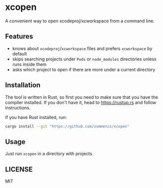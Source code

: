 # xcopen

A convenient way to open xcodeproj/xcworkspace from a command line.

## Features

- knows about `xcodeproj`/`xcworkspace` files and prefers `xcworkspace` by default
- skips searching projects under `Pods` or `node_modules` directories unless runs inside them
- asks which project to open if there are more under a current directory

## Installation

The tool is written in Rust, so first you need to make sure that you have the compiler installed.
If you don't have it, head to https://rustup.rs and follow instructions.

If you have Rust installed, run:

```bash
cargo install --git "https://github.com/zummenix/xcopen"
```

## Usage

Just run `xcopen` in a directory with projects.

## LICENSE

MIT
